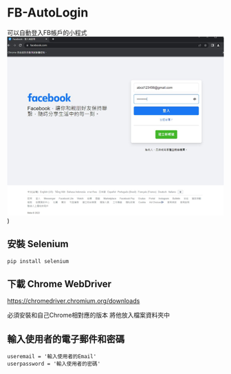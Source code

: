 # FB-AutoLogin
可以自動登入FB帳戶的小程式
![image](https://github.com/yize00001/FB-AutoLogin/blob/master/FB_AutoLogin.jpg))
## 安裝 Selenium
```
pip install selenium
```
## 下載 Chrome WebDriver

https://chromedriver.chromium.org/downloads

必須安裝和自己Chrome相對應的版本 將他放入檔案資料夾中
## 輸入使用者的電子郵件和密碼
```
useremail = '輸入使用者的Email'                      
userpassword = '輸入使用者的密碼' 
````
